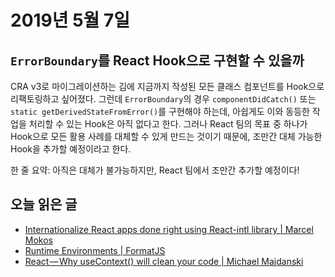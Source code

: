 # 2019년 5월 7일

## `ErrorBoundary`를 React Hook으로 구현할 수 있을까

CRA v3로 마이그레이션하는 김에 지금까지 작성된 모든 클래스 컴포넌트를 Hook으로 리팩토링하고 싶어졌다. 그런데 `ErrorBoundary`의 경우 `componentDidCatch()` 또는 `static getDerivedStateFromError()`를 구현해야 하는데, 아쉽게도 이와 동등한 작업을 처리할 수 있는 Hook은 아직 없다고 한다. 그러나 React 팀의 목표 중 하나가 Hook으로 모든 활용 사례를 대체할 수 있게 만드는 것이기 때문에, 조만간 대체 가능한 Hook을 추가할 예정이라고 한다.

한 줄 요약: 아직은 대체가 불가능하지만, React 팀에서 조만간 추가할 예정이다!

## 오늘 읽은 글

* [Internationalize React apps done right using React-intl library | Marcel Mokos](https://medium.com/ableneo/internationalize-react-apps-done-right-using-react-intl-library-82978dbe175e)
* [Runtime Environments | FormatJS](https://formatjs.io/guides/runtime-environments/)
* [React — Why useContext() will clean your code | Michael Majdanski](https://medium.com/@mmajdanski/react-why-usecontext-will-clean-your-code-ca2b185e23f5)
